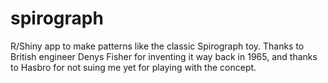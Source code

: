 # spirograph
R/Shiny app to make patterns like the classic Spirograph toy. Thanks to British engineer Denys Fisher for inventing it way back in 1965, and thanks to Hasbro for not suing me yet for playing with the concept.


